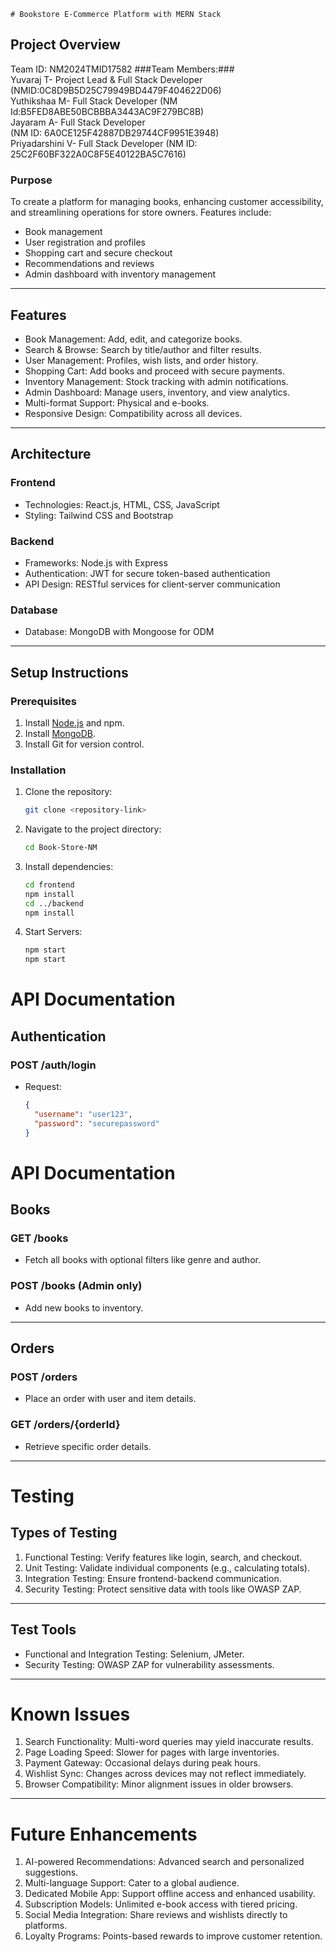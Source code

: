 


    # Bookstore E-Commerce Platform with MERN Stack

## Project Overview
Team ID: NM2024TMID17582 
###Team Members:###<br/>
Yuvaraj T- Project Lead & Full Stack Developer (NMID:0C8D9B5D25C79949BD4479F404622D06)<br/>
Yuthikshaa M- Full Stack Developer 
(NM Id:B5FED8ABE50BCBBBA3443AC9F279BC8B)<br/>
Jayaram A- Full Stack Developer  
(NM ID: 6A0CE125F42887DB29744CF9951E3948)<br/>
Priyadarshini V- Full Stack Developer (NM ID: 25C2F60BF322A0C8F5E40122BA5C7616) 
<br/>

### Purpose  
To create a platform for managing books, enhancing customer accessibility, and streamlining operations for store owners. Features include:  
- Book management  
- User registration and profiles  
- Shopping cart and secure checkout  
- Recommendations and reviews  
- Admin dashboard with inventory management  

---

## Features

- Book Management: Add, edit, and categorize books.  
- Search & Browse: Search by title/author and filter results.  
- User Management: Profiles, wish lists, and order history.  
- Shopping Cart: Add books and proceed with secure payments.  
- Inventory Management: Stock tracking with admin notifications.  
- Admin Dashboard: Manage users, inventory, and view analytics.  
- Multi-format Support: Physical and e-books.  
- Responsive Design: Compatibility across all devices.  

---

## Architecture  

### Frontend
- Technologies: React.js, HTML, CSS, JavaScript  
- Styling: Tailwind CSS and Bootstrap  

### Backend
- Frameworks: Node.js with Express  
- Authentication: JWT for secure token-based authentication  
- API Design: RESTful services for client-server communication  

### Database
- Database: MongoDB with Mongoose for ODM  

---

## Setup Instructions

### Prerequisites
1. Install [Node.js](https://nodejs.org/en/download/) and npm.  
2. Install [MongoDB](https://www.mongodb.com/try/download/community).  
3. Install Git for version control.  

### Installation
1. Clone the repository:  
   ```bash
   git clone <repository-link>
2. Navigate to the project directory:
   ```bash
   cd Book-Store-NM
3. Install dependencies:
   ```bash
   cd frontend
   npm install
   cd ../backend
   npm install
4. Start Servers:
   ```bash
   npm start
   npm start
# API Documentation

## Authentication

### POST /auth/login
- Request:
  ```json
  {
    "username": "user123",
    "password": "securepassword"
  }
# API Documentation

## Books

### GET /books
- Fetch all books with optional filters like genre and author.

### POST /books (Admin only)
- Add new books to inventory.

---

## Orders

### POST /orders
- Place an order with user and item details.

### GET /orders/{orderId}
- Retrieve specific order details.

---

# Testing

## Types of Testing
1. Functional Testing: Verify features like login, search, and checkout.
2. Unit Testing: Validate individual components (e.g., calculating totals).
3. Integration Testing: Ensure frontend-backend communication.
4. Security Testing: Protect sensitive data with tools like OWASP ZAP.

---

## Test Tools
- Functional and Integration Testing: Selenium, JMeter.
- Security Testing: OWASP ZAP for vulnerability assessments.

---

# Known Issues
1. Search Functionality: Multi-word queries may yield inaccurate results.
2. Page Loading Speed: Slower for pages with large inventories.
3. Payment Gateway: Occasional delays during peak hours.
4. Wishlist Sync: Changes across devices may not reflect immediately.
5. Browser Compatibility: Minor alignment issues in older browsers.

---

# Future Enhancements
1. AI-powered Recommendations: Advanced search and personalized suggestions.
2. Multi-language Support: Cater to a global audience.
3. Dedicated Mobile App: Support offline access and enhanced usability.
4. Subscription Models: Unlimited e-book access with tiered pricing.
5. Social Media Integration: Share reviews and wishlists directly to platforms.
6. Loyalty Programs: Points-based rewards to improve customer retention.
